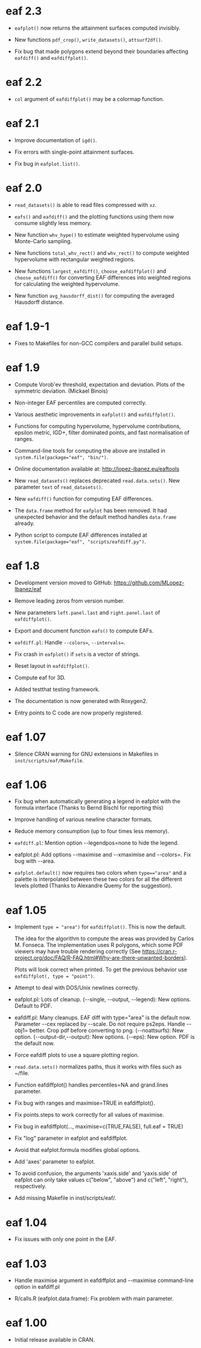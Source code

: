 # eaf 2.3

* `eafplot()` now returns the attainment surfaces computed invisibly.

* New functions `pdf_crop()`, `write_datasets()`, `attsurf2df()`.

* Fix bug that made polygons extend beyond their boundaries affecting
  `eafdiff()` and `eafdiffplot()`.


# eaf 2.2

* `col` argument of `eafdiffplot()` may be a colormap function.


# eaf 2.1

* Improve documentation of `igd()`.

* Fix errors with single-point attainment surfaces.

* Fix bug in `eafplot.list()`.


# eaf 2.0

* `read_datasets()` is able to read files compressed with `xz`.

* `eafs()` and `eafdiff()` and the plotting functions using them now consume
  slightly less memory.

* New function `whv_hype()` to estimate weighted hypervolume using Monte-Carlo
  sampling.

* New functions `total_whv_rect()` and `whv_rect()` to compute weighted
  hypervolume with rectangular weighted regions.

* New functions `largest_eafdiff()`, `choose_eafdiffplot()` and
  `choose_eafdiff()` for converting EAF differences into weighted regions for
  calculating the weighted hypervolume.
      
* New function `avg_hausdorff_dist()` for computing the averaged Hausdorff distance.
   

# eaf 1.9-1

* Fixes to Makefiles for non-GCC compilers and parallel build setups.


# eaf 1.9

* Compute Vorob'ev threshold, expectation and deviation. Plots of the symmetric
  deviation.                                             (Mickael Binois)

* Non-integer EAF percentiles are computed correctly.

* Various aesthetic improvements in `eafplot()` and `eafdiffplot()`.

* Functions for computing hypervolume, hypervolume contributions, epsilon
  metric, IGD+, filter dominated points, and fast normalisation of ranges.

* Command-line tools for computing the above are installed in `system.file(package="eaf", "bin/")`.

* Online documentation available at: http://lopez-ibanez.eu/eaftools

* New `read_datasets()` replaces deprecated `read.data.sets()`.
  New parameter `text` of `read_datasets()`.

* New `eafdiff()` function for computing EAF differences.

* The `data.frame` method for `eafplot` has been removed. It had unexpected
  behavior and the default method handles `data.frame` already.

* Python script to compute EAF differences installed at `system.file(package="eaf", "scripts/eafdiff.py")`.


# eaf 1.8

* Development version moved to GitHub: https://github.com/MLopez-Ibanez/eaf

* Remove leading zeros from version number.

* New parameters `left.panel.last` and `right.panel.last` of `eafdiffplot()`.

* Export and document function `eafs()` to compute EAFs.

* `eafdiff.pl`: Handle `--colors=`, `--intervals=`.

* Fix crash in `eafplot()` if `sets` is a vector of strings.

* Reset layout in `eafdiffplot()`.

* Compute eaf for 3D.

* Added testthat testing framework.

* The documentation is now generated with Roxygen2.

* Entry points to C code are now properly registered.


# eaf 1.07

* Silence CRAN warning for GNU extensions in Makefiles in `inst/scripts/eaf/Makefile`.


# eaf 1.06

* Fix bug when automatically generating a legend in eafplot with the
  formula interface (Thanks to Bernd Bischl for reporting this)

* Improve handling of various newline character formats.

* Reduce memory consumption (up to four times less memory).

* `eafdiff.pl`: Mention option --legendpos=none to hide the legend.

* eafplot.pl: Add options --maximise and --xmaximise and --colors=.
  Fix bug with --area.

* `eafplot.default()` now requires two colors when `type=="area"` and a
  palette is interpolated between these two colors for all the
  different levels plotted (Thanks to Alexandre Quemy for the suggestion).


# eaf 1.05

 *  Implement `type = "area")` for `eafdiffplot()`. This is now the default.

    The idea for the algorithm to compute the areas was provided by Carlos M. Fonseca. The implementation uses R polygons, which some PDF viewers may have trouble rendering correctly (See https://cran.r-project.org/doc/FAQ/R-FAQ.html#Why-are-there-unwanted-borders).

    Plots will look correct when printed. To get the previous behavior use `eafdiffplot(, type = "point")`.

* Attempt to deal with DOS/Unix newlines correctly.

* eafplot.pl: Lots of cleanup.
  (--single, --output, --legend): New options.
  Default to PDF.

* eafdiff.pl: Many cleanups.
  EAF diff with type="area" is the default now.
  Parameter --cex replaced by --scale.
  Do not require ps2eps.
  Handle --obj1= better. Crop pdf before converting to png.
  (--noattsurfs): New option.
  (--output-dir,--output): New options.
  (--eps): New option. PDF is the default now.

* Force eafdiff plots to use a square plotting region.

* `read.data.sets()` normalizes paths, thus it works with files such as ~/file.

* Function eafdiffplot() handles percentiles=NA and grand.lines
  parameter.

* Fix bug with ranges and maximise=TRUE in eafdiffplot().

* Fix points.steps to work correctly for all values of maximise.

* Fix bug in  eafdiffplot(..., maximise=c(TRUE,FALSE), full.eaf = TRUE)

* Fix "log" parameter in eafplot and eafdiffplot.

* Avoid that eafplot.formula modifies global options.

* Add 'axes' parameter to eafplot.

* To avoid confusion, the arguments 'xaxis.side' and 'yaxis.side' of
  eafplot can only take values c("below", "above") and c("left",
  "right"), respectively.

* Add missing Makefile in inst/scripts/eaf/.

# eaf 1.04

* Fix issues with only one point in the EAF.

# eaf 1.03

* Handle maximise argument in eafdiffplot and --maximise command-line
  option in eafdiff.pl

* R/calls.R (eafplot.data.frame): Fix problem with main parameter.

# eaf 1.00

* Initial release available in CRAN.

